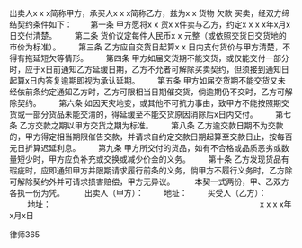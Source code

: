 
 出卖人x x x简称甲方，承买人x x x简称乙方，兹为x x 货物
欠款
买卖，经双方缔结契约条件如下： 
　　第一条 甲方愿将x x 货x x件卖与乙方，约定x x x x年x月x日交付清楚。 
　　第二条 货价议定每件人民币x x 元整（或依照交货日交货地的市价为标准）。 
　　第三条 乙方应自交货日起算x x 日内支付货价与甲方清楚，不得有拖延短欠等情形。 
　　第四条 甲方如届交货期不能交货，或仅能交付一部分时，应于x日前通知乙方延缓日期，乙方不允者可解除买卖契约，但须接到通知日起算x日内答复逾期即视为承认延期。 
　　第五条 甲方如届交货期不能交货又未经依前条约定通知乙方时，乙方可限相当日期催交货，倘逾期仍不交时，乙方可解除契约。 
　　第六条 如因天灾地变，或其他不可抗力事由，致甲方不能按照期交货或一部分货品未能交清的，得延缓至不能交货原因消除后x日内交付。 
　　第七条 乙方交款之期以甲方交货之期为标准。 
　　第八条 乙方逾交款日期不为交款的，甲方得定相当期限催告交款，并请求自约定交款日期起算至交款日止，按每百元日折算迟延利息。 
　　第九条 甲方所交付的货品，如有不合格或品质恶劣或数量短少时，甲方应负补充或交换或减少价金的义务。 
　　第十条 乙方发现货品有瑕疵时，应即通知甲方并限期请求履行前条的义务，倘甲方不履行义务时，乙方除可解除契约外并可请求损害赔偿，甲方无异议。 
　　 本契一式两份，甲、乙双方各执一份为凭。 
　　 出卖人（甲方）： 
　　 地址： 
　　 买受人（乙方）： 
　　 地址： 
　　　　　　　　　　　　　　　　　　　　　　　　　　 x x x x年x月x日




 
律师365






 


 

 
 
 
 
 
  


  
 

  


  


  
 
 
 
 

